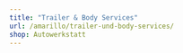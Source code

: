 ```yaml
---
title: "Trailer & Body Services"
url: /amarillo/trailer-und-body-services/
shop: Autowerkstatt
---
```


